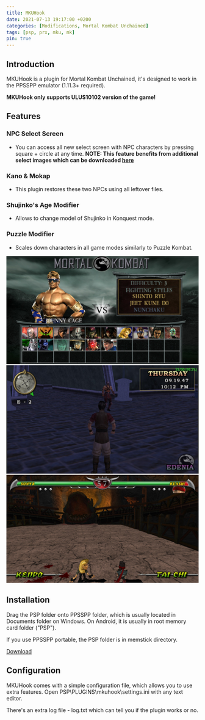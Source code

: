 ```yaml
---
title: MKUHook
date: 2021-07-13 19:17:00 +0200
categories: [Modifications, Mortal Kombat Unchained]
tags: [psp, prx, mku, mk]   
pin: true
---
```

## Introduction
MKUHook is a plugin for Mortal Kombat Unchained, it's designed to work
in the PPSSPP emulator (1.11.3+ required). 

**MKUHook only supports ULUS10102 version of the game!**

## Features

### NPC Select Screen
 - You can access all new select screen with NPC characters by pressing square + circle at any time.
**NOTE: This feature benefits from additional select images which can be downloaded [here](https://ermaccer.github.io/posts/mkuhook-select-screen-images/)**


### Kano & Mokap
 - This plugin restores these two NPCs using all leftover files.

### Shujinko's Age Modifier
 - Allows to change model of Shujinko in Konquest mode.
  
### Puzzle Modifier
 - Scales down characters in all game modes similarly to Puzzle Kombat.

![Preview](https://raw.githubusercontent.com/ermaccer/ermaccer.github.io/gh-pages/assets/mods/mku/mkuhook/selectimages.jpg)
![Preview](https://raw.githubusercontent.com/ermaccer/ermaccer.github.io/gh-pages/assets/mods/mku/mkuhook/1.jpg)
![Preview](https://raw.githubusercontent.com/ermaccer/ermaccer.github.io/gh-pages/assets/mods/mku/mkuhook/2.jpg)



## Installation 
Drag the PSP folder onto PPSSPP folder, which is usually located in Documents folder on
Windows. On Android, it is usually in root memory card folder ("PSP").

If you use PPSSPP portable, the PSP folder is in memstick directory.


[Download](https://github.com/ermaccer/MKUHook/releases/latest/download/mkuhook.zip)



## Configuration

MKUHook comes with a simple configuration file, which allows you to use extra features.
Open PSP\PLUGINS\mkuhook\settings.ini with any text editor.


There's an extra log file - log.txt which can tell you if the plugin works or no.



